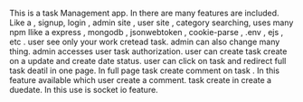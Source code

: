 This is a task Management app.
In there are many features are included.
Like a ,
signup,
login ,
admin site ,
user site ,
category searching,
uses many npm llike a express , mongodb , jsonwebtoken , cookie-parse , .env , ejs , etc .
user see only your work cretead task.
admin can also change many thing.
admin accesses user task authorization.
user can create task create on a update and create date status.
user can click on task and redirect full task deatil in one page.
In full page task create comment on task .
In this feature available which user create a comment.
task create in create a duedate.
In this use is socket io feature.




